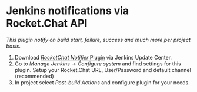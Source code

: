 # Jenkins notifications via Rocket.Chat API

_This plugin notify on build start, failure, success and much more per project basis._

1. Download [_RocketChat Notifier_ Plugin](https://plugins.jenkins.io/rocketchatnotifier) via Jenkins Update Center.
2. Go to _Manage Jenkins_ -&gt; _Configure system_ and find settings for this plugin. Setup your Rocket.Chat URL, User/Password and default channel \(recommended\)
3. In project select _Post-build Actions_ and configure plugin for your needs.

